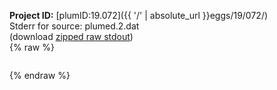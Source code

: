 **Project ID:** [plumID:19.072]({{ '/' | absolute_url }}eggs/19/072/)  
Stderr for source:  plumed.2.dat   
(download [zipped raw stdout](plumed.2.dat.plumed.stdout.txt.zip))  
{% raw %}
<pre>
</pre>
{% endraw %}
